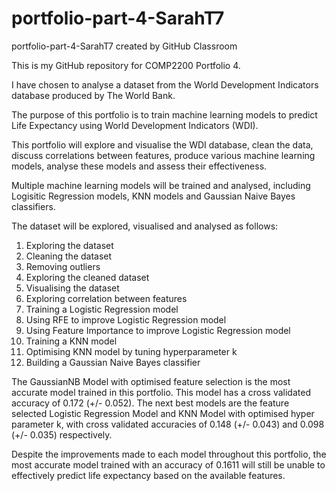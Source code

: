 # portfolio-part-4-SarahT7
portfolio-part-4-SarahT7 created by GitHub Classroom

This is my GitHub repository for COMP2200 Portfolio 4.

I have chosen to analyse a dataset from the World Development Indicators database produced by The World Bank.

The purpose of this portfolio is to train machine learning models to predict Life Expectancy using World Development Indicators (WDI).

This portfolio will explore and visualise the WDI database, clean the data, discuss correlations between features, produce various machine learning models, analyse these models and assess their effectiveness.

Multiple machine learning models will be trained and analysed, including Logisitic Regression models, KNN models and Gaussian Naive Bayes classifiers.

The dataset will be explored, visualised and analysed as follows:
1. Exploring the dataset
2. Cleaning the dataset
3. Removing outliers
4. Exploring the cleaned dataset
5. Visualising the dataset
6. Exploring correlation between features
7. Training a Logistic Regression model
8. Using RFE to improve Logistic Regression model
9. Using Feature Importance to improve Logistic Regression model
10. Training a KNN model
11. Optimising KNN model by tuning hyperparameter k
12. Building a Gaussian Naive Bayes classifier

The GaussianNB Model with optimised feature selection is the most accurate model trained in this portfolio. This model has a cross validated accuracy of 0.172 (+/- 0.052). The next best models are the feature selected Logistic Regression Model and KNN Model with optimised hyper parameter k, with cross validated accuracies of 0.148 (+/- 0.043) and 0.098 (+/- 0.035) respectively.

Despite the improvements made to each model throughout this portfolio, the most accurate model trained with an accuracy of 0.1611 will still be unable to effectively predict life expectancy based on the available features.
